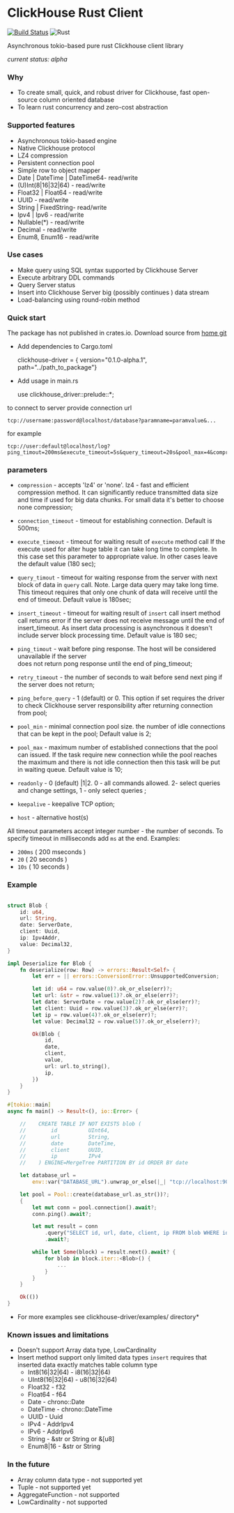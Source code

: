 # ClickHouse Rust Client #
[![Build Status](https://travis-ci.org/ddulesov/clickhouse_driver.svg?branch=master)](https://travis-ci.org/ddulesov/clickhouse_driver)
![Rust](https://github.com/ddulesov/clickhouse_driver/workflows/Rust/badge.svg?branch=master)

Asynchronous tokio-based pure rust Clickhouse client library 
 
*current status: alpha* 

### Why ###

* To create small, quick, and robust driver for Clickhouse, fast open-source column oriented database
* To learn rust concurrency and zero-cost abstraction

### Supported features ###

* Asynchronous tokio-based engine
* Native Clickhouse protocol
* LZ4 compression
* Persistent connection pool
* Simple row to object mapper
* Date | DateTime | DateTime64- read/write
* (U)Int(8|16|32|64) - read/write
* Float32 | Float64 - read/write
* UUID - read/write
* String | FixedString- read/write
* Ipv4 | Ipv6 - read/write
* Nullable(*) - read/write
* Decimal - read/write
* Enum8, Enum16 - read/write

### Use cases ###

* Make query using SQL syntax supported by Clickhouse Server 
* Execute arbitrary DDL commands  
* Query Server status
* Insert into Clickhouse Server big (possibly continues ) data stream
* Load-balancing using round-robin method

### Quick start ###
The package has not published in crates.io.
Download source from [home git](https://github.com/ddulesov/clickhouse_driver)

- Add dependencies to Cargo.toml 

  clickhouse-driver = { version="0.1.0-alpha.1", path="../path_to_package"}

- Add usage in main.rs

  use clickhouse_driver::prelude::*;

to connect to server provide connection url 
```
tcp://username:password@localhost/database?paramname=paramvalue&...
```
for example
```
tcp://user:default@localhost/log?ping_timout=200ms&execute_timeout=5s&query_timeout=20s&pool_max=4&compression=lz4
```
### parameters
* `compression` - accepts 'lz4' or 'none'.
   lz4 - fast and efficient compression method.
   It can significantly reduce transmitted data size and time if used for
   big data chunks. For small data it's better to choose none compression;
   
* `connection_timeout` - timeout for establishing connection.
   Default is 500ms;
       
* `execute_timeout` - timeout for waiting result of `execute` method call
   If the execute  used for alter huge table it can take 
   long time to complete. In this case  set this parameter to appropriate
   value. In other cases leave the  default value (180 sec);
      
* `query_timout` - timeout for waiting response from the server with
   next block of data in `query` call.
   Note. Large data query may take long time. This timeout requires that only 
   one chunk of data will receive until the end of timeout.
   Default value is 180sec;
   
* `insert_timeout` - timeout for waiting result of `insert` call
   insert method call returns error if the server does not receive
   message until the end of insert_timeout.
   As insert data processing is asynchronous it doesn't include server block processing time.
   Default value is 180 sec;
   
* `ping_timout` - wait before ping response.
   The host will be considered unavailable if the server  
   does not return pong response until the end of ping_timeout; 
      
* `retry_timeout` - the number of seconds to wait before send next ping 
   if the server does not return;  
   
* `ping_before_query` - 1 (default) or 0.  This option if set 
   requires the driver to check Clickhouse server  responsibility 
   after returning connection from pool;
   
* `pool_min` - minimal connection pool size. 
   the number of idle connections that can be kept in the pool;
   Default value is 2;
   
* `pool_max` - maximum number of established connections that the pool 
   can issued.  If the task require new connection while the pool reaches the maximum
   and there is not idle connection then this task will be put in waiting queue.
   Default value is 10;
   
* `readonly` - 0 (default) |1|2. 
   0 - all commands allowed. 
   2- select queries and change settings, 
   1 - only select queries ;
   
* `keepalive` - keepalive TCP option;

* `host` - alternative host(s)

All timeout parameters accept integer number - the number of seconds.
To specify timeout in milliseconds add `ms` at the end.
Examples: 
 - `200ms`  ( 200 mseconds )
 - `20`     ( 20 seconds )
 - `10s`    ( 10 seconds )
 
### Example
```rust  

struct Blob {
    id: u64,
    url: String,
    date: ServerDate,
    client: Uuid,
    ip: Ipv4Addr,
    value: Decimal32,
}

impl Deserialize for Blob {
    fn deserialize(row: Row) -> errors::Result<Self> {
        let err = || errors::ConversionError::UnsupportedConversion;

        let id: u64 = row.value(0)?.ok_or_else(err)?;
        let url: &str = row.value(1)?.ok_or_else(err)?;
        let date: ServerDate = row.value(2)?.ok_or_else(err)?;
        let client: Uuid = row.value(3)?.ok_or_else(err)?;
        let ip = row.value(4)?.ok_or_else(err)?;
        let value: Decimal32 = row.value(5)?.ok_or_else(err)?;

        Ok(Blob {
            id,
            date,
            client,
            value,
            url: url.to_string(),
            ip,
        })
    }
}

#[tokio::main]
async fn main() -> Result<(), io::Error> {

    //    CREATE TABLE IF NOT EXISTS blob (
    //        id          UInt64,
    //        url         String,
    //        date        DateTime,
    //        client      UUID,
    //        ip          IPv4
    //    ) ENGINE=MergeTree PARTITION BY id ORDER BY date

    let database_url =
        env::var("DATABASE_URL").unwrap_or_else(|_| "tcp://localhost:9000?compression=lz4".into());

    let pool = Pool::create(database_url.as_str())?;
    {
        let mut conn = pool.connection().await?;
        conn.ping().await?;

        let mut result = conn
            .query("SELECT id, url, date, client, ip FROM blob WHERE id=150  ORDER BY date LIMIT 30000")
            .await?;

        while let Some(block) = result.next().await? {
            for blob in block.iter::<Blob>() {
                ...
            }
        }
    }

    Ok(())
}
```

* For more examples see clickhouse-driver/examples/ directory*

### Known issues and limitations ###

* Doesn't support Array data type, LowCardinality
* Insert method support only limited data types 
  `insert` requires that inserted data  exactly matches table column type
   - Int8(16|32|64)  - i8(16|32|64)
   - UInt8(16|32|64) - u8(16|32|64)
   - Float32 - f32
   - Float64 - f64
   - Date    - chrono::Date<Utc>
   - DateTime - chrono::DateTime<Utc>
   - UUID - Uuid
   - IPv4 - AddrIpv4
   - IPv6 - AddrIpv6
   - String - &str or String or &[u8]
   - Enum8|16 - &str or String
   
### In the future

* Array column data type - not supported yet
* Tuple - not supported yet
* AggregateFunction - not supported
* LowCardinality - not supported   
    
   
   
  
